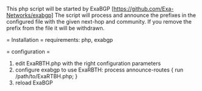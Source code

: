 This php script will be started by ExaBGP [https://github.com/Exa-Networks/exabgp]
The script will process and announce the prefixes in the configured file with the given next-hop and community. If you remove the prefix from the file it will be withdrawn.

= Installation =
requirements: php, exabgp

= configuration =
1. edit ExaRBTH.php with the right configuration parameters
2. configure exabgp to use ExaRBTH:
	process announce-routes {
        	run /path/to/ExaRTBH.php;
    	}
3. reload ExaBGP


